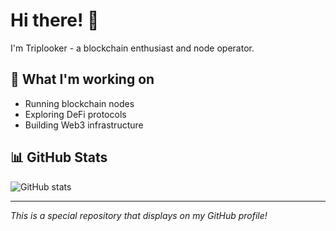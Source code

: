 # Hi there! 👋

I'm Triplooker - a blockchain enthusiast and node operator.

## 🚀 What I'm working on
- Running blockchain nodes
- Exploring DeFi protocols
- Building Web3 infrastructure

## 📊 GitHub Stats
![GitHub stats](https://github-readme-stats.vercel.app/api?username=Triplooker&show_icons=true&theme=dark)

---
*This is a special repository that displays on my GitHub profile!*
